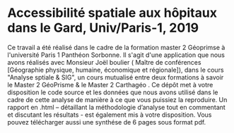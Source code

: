 # Accessibilité spatiale aux hôpitaux dans le Gard, Univ/Paris-1, 2019
Ce travail a été réalisé dans le cadre de la formation master 2 Géoprimse  à l'université Paris 1 Panthéon Sorbonne. Il s'agit d'une application que nous avons réalisés avec Monsieur Joël boulier ( Maître de conférences [Géographie physique, humaine, économique et régionale]), dans le cours "Analyse sptiale & SIG", un cours mutualisé entre deux formations à savoir le Master 2 GéoPrisme & le Master 2 Carthagéo .  Ce dépôt met à votre disposition le code source et les données que nous avons utilisé dans le cadre de cette analyse de manière à ce que vous puissiez la reproduire. Un rapport en .html – détaillant la méthodologie d’analyse tout en commentant et discutant les résultats - est également mis à votre disposition. Vous pouvez télécharger aussi une synthése de 6 pages sous format pdf.
